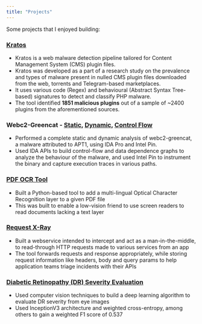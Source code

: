 ```yaml
---
title: "Projects"
---
```


Some projects that I enjoyed building:

### [Kratos](https://github.com/TheComputeGuy/kratos)
* Kratos is a web malware detection pipeline tailored for Content Management System (CMS) plugin files.
* Kratos was developed as a part of a research study on the prevalence and types of malware present in nulled CMS plugin files downloaded from the web, torrents and Telegram-based marketplaces.
* It uses various code (Regex) and behavioural (Abstract Syntax Tree-based) signatures to detect and classify PHP malware.
* The tool identified **1851 malicious plugins** out of a sample of ~2400 plugins from the aforementioned sources.

### Webc2-Greencat - [Static](https://github.com/TheComputeGuy/static-analysis-plugin), [Dynamic](https://github.com/TheComputeGuy/dynamic-analysis-pin-tools), [Control Flow](https://github.com/TheComputeGuy/control-dependence)
* Performed a complete static and dynamic analysis of webc2-greencat, a malware attributed to APT1, using IDA Pro and Intel Pin.
* Used IDA APIs to build control-flow and data dependence graphs to analyze the behaviour of the malware, and used Intel Pin to instrument the binary and capture execution traces in various paths.

### [PDF OCR Tool](https://github.com/TheComputeGuy/PDFOCRtool)
* Built a Python-based tool to add a multi-lingual Optical Character Recognition layer to a given PDF file
* This was built to enable a low-vision friend to use screen readers to read documents lacking a text layer

### [Request X-Ray](https://github.com/TheComputeGuy/request-xray)
* Built a webservice intended to intercept and act as a man-in-the-middle, to read-through HTTP requests made to various services from an app
* The tool forwards requests and response appropriately, while storing request information like headers, body and query params to help application teams triage incidents with their APIs

### [Diabetic Retinopathy (DR) Severity Evaluation](https://drive.google.com/file/d/1vsfcpJQxfufbsKqeh0HtFjrHPd5B__d2/view?usp=sharing)
* Used computer vision techniques to build a deep learning algorithm to evaluate DR severity from eye images
* Used InceptionV3 architecture and weighted cross-entropy, among others to gain a weighted F1 score of 0.537
